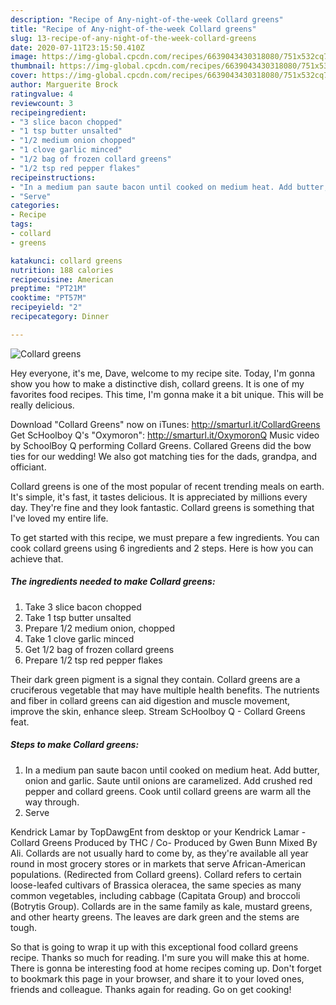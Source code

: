 ```yaml
---
description: "Recipe of Any-night-of-the-week Collard greens"
title: "Recipe of Any-night-of-the-week Collard greens"
slug: 13-recipe-of-any-night-of-the-week-collard-greens
date: 2020-07-11T23:15:50.410Z
image: https://img-global.cpcdn.com/recipes/6639043430318080/751x532cq70/collard-greens-recipe-main-photo.jpg
thumbnail: https://img-global.cpcdn.com/recipes/6639043430318080/751x532cq70/collard-greens-recipe-main-photo.jpg
cover: https://img-global.cpcdn.com/recipes/6639043430318080/751x532cq70/collard-greens-recipe-main-photo.jpg
author: Marguerite Brock
ratingvalue: 4
reviewcount: 3
recipeingredient:
- "3 slice bacon chopped"
- "1 tsp butter unsalted"
- "1/2 medium onion chopped"
- "1 clove garlic minced"
- "1/2 bag of frozen collard greens"
- "1/2 tsp red pepper flakes"
recipeinstructions:
- "In a medium pan saute bacon until cooked on medium heat. Add butter, onion and garlic. Saute until onions are caramelized. Add crushed red pepper and collard greens. Cook until collard greens are warm all the way through."
- "Serve"
categories:
- Recipe
tags:
- collard
- greens

katakunci: collard greens 
nutrition: 188 calories
recipecuisine: American
preptime: "PT21M"
cooktime: "PT57M"
recipeyield: "2"
recipecategory: Dinner

---
```



![Collard greens](https://img-global.cpcdn.com/recipes/6639043430318080/751x532cq70/collard-greens-recipe-main-photo.jpg)

Hey everyone, it's me, Dave, welcome to my recipe site. Today, I'm gonna show you how to make a distinctive dish, collard greens. It is one of my favorites food recipes. This time, I'm gonna make it a bit unique. This will be really delicious.

Download &#34;Collard Greens&#34; now on iTunes: http://smarturl.it/CollardGreens Get ScHoolboy Q&#39;s &#34;Oxymoron&#34;: http://smarturl.it/OxymoronQ Music video by SchoolBoy Q performing Collard Greens. Collared Greens did the bow ties for our wedding! We also got matching ties for the dads, grandpa, and officiant.

Collard greens is one of the most popular of recent trending meals on earth. It's simple, it's fast, it tastes delicious. It is appreciated by millions every day. They're fine and they look fantastic. Collard greens is something that I've loved my entire life.


To get started with this recipe, we must prepare a few ingredients. You can cook collard greens using 6 ingredients and 2 steps. Here is how you can achieve that.

<!--inarticleads1-->

##### The ingredients needed to make Collard greens:

1. Take 3 slice bacon chopped
1. Take 1 tsp butter unsalted
1. Prepare 1/2 medium onion, chopped
1. Take 1 clove garlic minced
1. Get 1/2 bag of frozen collard greens
1. Prepare 1/2 tsp red pepper flakes


Their dark green pigment is a signal they contain. Collard greens are a cruciferous vegetable that may have multiple health benefits. The nutrients and fiber in collard greens can aid digestion and muscle movement, improve the skin, enhance sleep. Stream ScHoolboy Q - Collard Greens feat. 

<!--inarticleads2-->

##### Steps to make Collard greens:

1. In a medium pan saute bacon until cooked on medium heat. Add butter, onion and garlic. Saute until onions are caramelized. Add crushed red pepper and collard greens. Cook until collard greens are warm all the way through.
1. Serve


Kendrick Lamar by TopDawgEnt from desktop or your Kendrick Lamar - Collard Greens Produced by THC / Co- Produced by Gwen Bunn Mixed By Ali. Collards are not usually hard to come by, as they&#39;re available all year round in most grocery stores or in markets that serve African-American populations. (Redirected from Collard greens). Collard refers to certain loose-leafed cultivars of Brassica oleracea, the same species as many common vegetables, including cabbage (Capitata Group) and broccoli (Botrytis Group). Collards are in the same family as kale, mustard greens, and other hearty greens. The leaves are dark green and the stems are tough. 

So that is going to wrap it up with this exceptional food collard greens recipe. Thanks so much for reading. I'm sure you will make this at home. There is gonna be interesting food at home recipes coming up. Don't forget to bookmark this page in your browser, and share it to your loved ones, friends and colleague. Thanks again for reading. Go on get cooking!
